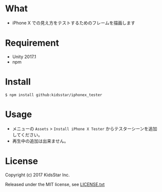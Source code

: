 # What

* iPhone X での見え方をテストするためのフレームを描画します

# Requirement

* Unity 2017.1
* npm

# Install

```shell
$ npm install github:kidsstar/iphonex_tester
```

# Usage

* メニューの `Assets` &gt; `Install iPhone X Tester` からテスターシーンを追加してください。
* 再生中の追加は出来ません。

# License

Copyright (c) 2017 KidsStar Inc.

Released under the MIT license, see [LICENSE.txt](LICENSE.txt)


